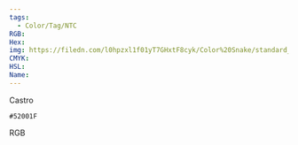 ```yaml
---
tags:
  - Color/Tag/NTC
RGB:
Hex:
img: https://filedn.com/l0hpzxl1f01yT7GHxtF8cyk/Color%20Snake/standard_csv_to_svg/%23/52001F.svg
CMYK:
HSL:
Name:
---
```

Castro
```palette
#52001F
```
RGB
